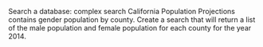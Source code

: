 Search a database:
complex search
California Population Projections contains gender population by county. Create a search that will return a list of the male population and female population for each county for the year 2014.
